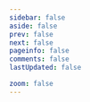 ```yaml
---
sidebar: false
aside: false
prev: false
next: false
pageinfo: false
comments: false
lastUpdated: false

zoom: false
---
```


<script setup>
import { VPTeamMembers } from 'vitepress/theme'

const members = [
  {
    avatar: 'https://image.tuclink.com/image/2024.06/logo.jpg.1718701971',
    name: '仟尘',
    title: '制作人',
    links: [
      { icon: {
        svg: '<svg viewBox="0 0 24 24" stroke="currentcolor" stroke-width="2" stroke-linecap="round" xmlns="http://www.w3.org/2000/svg"><rect fill="none" x="1.3333" y="6" width="21.333" height="15.333" rx="4" ry="4"/><path d="m8 12.4v1.2"/><path d="m16 12.4v1.2"/><path d="m5.8853 2.6667L8.552 5.3334"/><path d="m18.115 2.6667-2.6667 2.6667"/></svg>',
          },
        link: "https://b23.tv/Dy49jbs" },
      { icon: {
        svg: '<svg xmlns="http://www.w3.org/2000/svg" viewBox="0 0 24 21" stroke="currentcolor" stroke-width="2" stroke-linecap="round" stroke-linejoin="round"><path fill="none" d="M4 4h16c1.1.0 2 .9 2 2v12c0 1.1-.9 2-2 2H4c-1.1.0-2-.9-2-2V6c0-1.1.9-2 2-2z"/><polyline fill="none" points="22,6 12,13 2,6"/></svg>',
          },
        link: "mailto:feedback@tuclink.com" }
    ]
  },
  {
    avatar: 'https://avatars.githubusercontent.com/u/38809414?v=4',
    name: 'ikamusume7',
    title: '开发者',
    links: [
      { icon: {
        svg: '<svg xmlns="http://www.w3.org/2000/svg" width="1em" height="1em" viewBox="0 0 48 42"><defs><mask id="ipTWebPage0"><g fill="none"><rect width="40" height="32" x="4" y="8" stroke="#fff" stroke-linejoin="round" stroke-width="4" rx="3"/><path fill="#555" stroke="#fff" stroke-width="4" d="M4 11a3 3 0 0 1 3-3h34a3 3 0 0 1 3 3v9H4z"/><circle r="2" fill="#fff" transform="matrix(0 -1 -1 0 10 14)"/><circle r="2" fill="#fff" transform="matrix(0 -1 -1 0 16 14)"/></g></mask></defs><path fill="currentColor" d="M0 0h48v48H0z" mask="url(#ipTWebPage0)"/></svg>',
        }, 
      link: 'https://ikamusume7.org/' }
    ]
  },
]
</script>

<VPTeamMembers size="small" :members="members" />